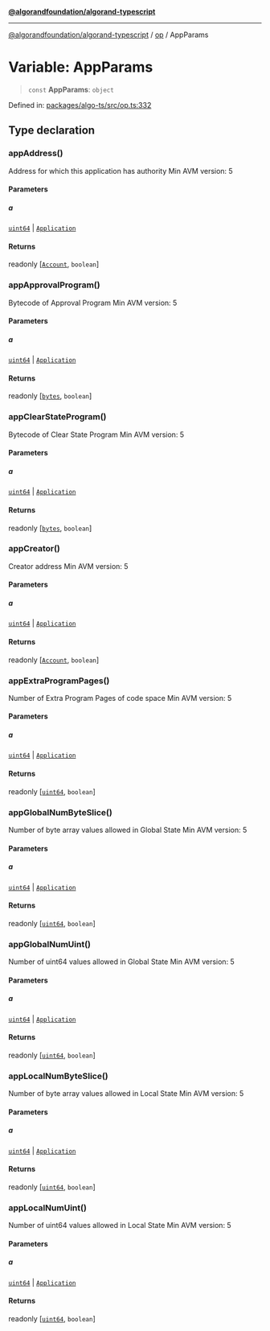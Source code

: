 [**@algorandfoundation/algorand-typescript**](../../README.md)

***

[@algorandfoundation/algorand-typescript](../../README.md) / [op](../README.md) / AppParams

# Variable: AppParams

> `const` **AppParams**: `object`

Defined in: [packages/algo-ts/src/op.ts:332](https://github.com/algorandfoundation/puya-ts/blob/main/packages/algo-ts/src/op.ts#L332)

## Type declaration

### appAddress()

Address for which this application has authority
Min AVM version: 5

#### Parameters

##### a

[`uint64`](../../index/type-aliases/uint64.md) | [`Application`](../../index/type-aliases/Application.md)

#### Returns

readonly \[[`Account`](../../index/type-aliases/Account.md), `boolean`\]

### appApprovalProgram()

Bytecode of Approval Program
Min AVM version: 5

#### Parameters

##### a

[`uint64`](../../index/type-aliases/uint64.md) | [`Application`](../../index/type-aliases/Application.md)

#### Returns

readonly \[[`bytes`](../../index/type-aliases/bytes.md), `boolean`\]

### appClearStateProgram()

Bytecode of Clear State Program
Min AVM version: 5

#### Parameters

##### a

[`uint64`](../../index/type-aliases/uint64.md) | [`Application`](../../index/type-aliases/Application.md)

#### Returns

readonly \[[`bytes`](../../index/type-aliases/bytes.md), `boolean`\]

### appCreator()

Creator address
Min AVM version: 5

#### Parameters

##### a

[`uint64`](../../index/type-aliases/uint64.md) | [`Application`](../../index/type-aliases/Application.md)

#### Returns

readonly \[[`Account`](../../index/type-aliases/Account.md), `boolean`\]

### appExtraProgramPages()

Number of Extra Program Pages of code space
Min AVM version: 5

#### Parameters

##### a

[`uint64`](../../index/type-aliases/uint64.md) | [`Application`](../../index/type-aliases/Application.md)

#### Returns

readonly \[[`uint64`](../../index/type-aliases/uint64.md), `boolean`\]

### appGlobalNumByteSlice()

Number of byte array values allowed in Global State
Min AVM version: 5

#### Parameters

##### a

[`uint64`](../../index/type-aliases/uint64.md) | [`Application`](../../index/type-aliases/Application.md)

#### Returns

readonly \[[`uint64`](../../index/type-aliases/uint64.md), `boolean`\]

### appGlobalNumUint()

Number of uint64 values allowed in Global State
Min AVM version: 5

#### Parameters

##### a

[`uint64`](../../index/type-aliases/uint64.md) | [`Application`](../../index/type-aliases/Application.md)

#### Returns

readonly \[[`uint64`](../../index/type-aliases/uint64.md), `boolean`\]

### appLocalNumByteSlice()

Number of byte array values allowed in Local State
Min AVM version: 5

#### Parameters

##### a

[`uint64`](../../index/type-aliases/uint64.md) | [`Application`](../../index/type-aliases/Application.md)

#### Returns

readonly \[[`uint64`](../../index/type-aliases/uint64.md), `boolean`\]

### appLocalNumUint()

Number of uint64 values allowed in Local State
Min AVM version: 5

#### Parameters

##### a

[`uint64`](../../index/type-aliases/uint64.md) | [`Application`](../../index/type-aliases/Application.md)

#### Returns

readonly \[[`uint64`](../../index/type-aliases/uint64.md), `boolean`\]
